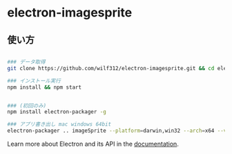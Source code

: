# electron-imagesprite

## 使い方

```bash

### データ取得
git clone https://github.com/wilf312/electron-imagesprite.git && cd electron-imagesprite

### インストール実行
npm install && npm start


### (初回のみ)
npm install electron-packager -g

### アプリ書き出し mac windows 64bit
electron-packager .. imageSprite --platform=darwin,win32 --arch=x64 --version=1.2.5
```


Learn more about Electron and its API in the [documentation](http://electron.atom.io/docs/latest).

